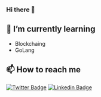 ### Hi there 👋

## 🌱 I’m currently learning

- Blockchaing
- GoLang

## 📫 How to reach me
[![Twitter Badge](https://img.shields.io/badge/-Twitter-1DA1F2?style=plastic&logo=Twitter&logoColor=white&link=https://twitter.com/lancha90)](https://twitter.com/lancha90)
[![Linkedin Badge](https://img.shields.io/badge/-Linkedin-0077B5?style=plastic&logo=Linkedin&logoColor=white&link=https://www.linkedin.com/in/dmha/)](https://www.linkedin.com/in/dmha/)


<!--
**lancha90/lancha90** is a ✨ _special_ ✨ repository because its `README.md` (this file) appears on your GitHub profile.

Here are some ideas to get you started:

- 🔭 I’m currently working on ...
- 🌱 I’m currently learning ...
- 👯 I’m looking to collaborate on ...
- 🤔 I’m looking for help with ...
- 💬 Ask me about ...
- 📫 How to reach me: ...
- 😄 Pronouns: ...
- ⚡ Fun fact: ...
-->
